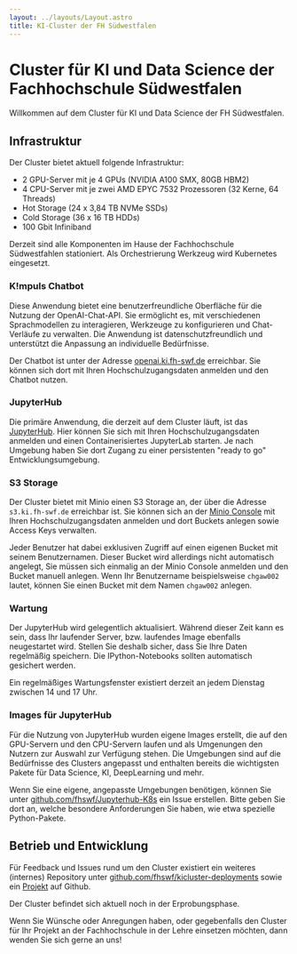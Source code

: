 ```yaml
---
layout: ../layouts/Layout.astro
title: KI-Cluster der FH Südwestfalen
---
```

# Cluster für KI und  Data Science der Fachhochschule Südwestfalen 

Willkommen auf dem Cluster für KI und Data Science der FH Südwestfalen.

## Infrastruktur

Der Cluster bietet aktuell folgende Infrastruktur:
- 2 GPU-Server mit je 4 GPUs (NVIDIA A100 SMX, 80GB HBM2)
- 4 CPU-Server mit je zwei AMD EPYC 7532 Prozessoren (32 Kerne, 64 Threads)
- Hot Storage (24 x 3,84 TB NVMe SSDs)
- Cold Storage (36 x 16 TB HDDs)
- 100 Gbit Infiniband
 
Derzeit sind alle Komponenten im Hause der Fachhochschule Südwestfahlen stationiert.
Als Orchestrierung Werkzeug wird Kubernetes eingesetzt.

### K!mpuls Chatbot

Diese Anwendung bietet eine benutzerfreundliche Oberfläche für die Nutzung der OpenAI-Chat-API. Sie ermöglicht es, mit verschiedenen Sprachmodellen zu interagieren, Werkzeuge zu konfigurieren und Chat-Verläufe zu verwalten. Die Anwendung ist datenschutzfreundlich und unterstützt die Anpassung an individuelle Bedürfnisse.

Der Chatbot ist unter der Adresse [openai.ki.fh-swf.de](https://openai.ki.fh-swf.de) erreichbar. Sie können sich dort mit Ihren Hochschulzugangsdaten anmelden und den Chatbot nutzen.

### JupyterHub

Die primäre Anwendung, die derzeit auf dem Cluster läuft, ist das [JupyterHub](https://www.ki.fh-swf.de/jupyterhub). Hier können Sie sich mit Ihren Hochschulzugangsdaten anmelden und einen Containerisiertes JupyterLab starten. Je nach Umgebung haben Sie dort Zugang zu einer persistenten "ready to go" Entwicklungsumgebung. 

### S3 Storage

Der Cluster bietet mit Minio einen S3 Storage an, der über die Adresse `s3.ki.fh-swf.de` erreichbar ist. Sie können sich an der [Minio Console](https://s3.ki.fh-swf.de/console/login) mit Ihren Hochschulzugangsdaten anmelden und dort Buckets anlegen sowie Access Keys verwalten.

Jeder Benutzer hat dabei exklusiven Zugriff auf einen eigenen Bucket mit seinem Benutzernamen. Dieser Bucket wird allerdings nicht automatisch angelegt, Sie müssen sich einmalig an der Minio Console anmelden und den Bucket manuell anlegen.
Wenn Ihr Benutzername beispielsweise `chgaw002` lautet, können Sie einen Bucket mit dem Namen `chgaw002` anlegen.


### Wartung

Der JupyterHub wird gelegentlich aktualisiert. Während dieser Zeit kann es sein, dass Ihr laufender Server, bzw. laufendes Image ebenfalls neugestartet wird.
Stellen Sie deshalb sicher, dass Sie Ihre Daten regelmäßig speichern. Die IPython-Notebooks sollten automatisch gesichert werden.

Ein regelmäßiges Wartungsfenster existiert derzeit an jedem Dienstag zwischen 14 und 17 Uhr.

### Images für JupyterHub

Für die Nutzung von JupyterHub wurden eigene Images erstellt, die auf den GPU-Servern und den CPU-Servern laufen und als Umgenungen den Nutzern zur Auswahl zur Verfügung stehen. Die Umgebungen sind auf die Bedürfnisse des Clusters angepasst und enthalten bereits die wichtigsten Pakete für Data Science, KI, DeepLearning und mehr. 

Wenn Sie eine eigene, angepasste Umgebungen benötigen, können Sie unter [github.com/fhswf/Jupyterhub-K8s](https://github.com/fhswf/Jupyterhub-K8s/issues) ein Issue erstellen. Bitte geben Sie dort an, welche besondere Anforderungen Sie haben, wie etwa spezielle Python-Pakete.

## Betrieb und Entwicklung

Für Feedback und Issues rund um den Cluster existiert ein weiteres (internes) Repository unter [github.com/fhswf/kicluster-deployments](https://github.com/fhswf/kicluster-deployments/issues) sowie ein [Projekt](https://github.com/orgs/fhswf/projects/6) auf Github.  

Der Cluster befindet sich aktuell noch in der Erprobungsphase. 

Wenn Sie Wünsche oder Anregungen haben, oder gegebenfalls den Cluster für Ihr Projekt an der Fachhochschule in der Lehre einsetzen möchten, dann wenden Sie sich gerne an uns!

